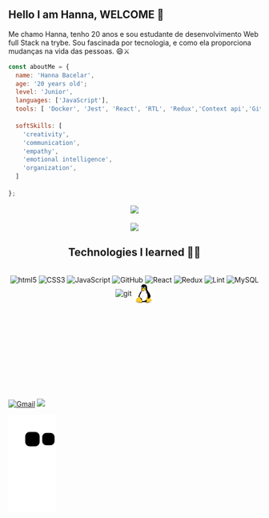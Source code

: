 
## Hello I am Hanna, WELCOME 👋 
 Me chamo Hanna, tenho 20 anos e sou estudante de desenvolvimento Web full Stack na trybe. Sou fascinada por  tecnologia, e como ela proporciona mudanças na vida das pessoas. 😄⚔️


```JavaScript
const aboutMe = {
  name: 'Hanna Bacelar',
  age: '20 years old';
  level: 'Junior',
  languages: ['JavaScript'],
  tools: [ 'Docker', 'Jest', 'React', 'RTL', 'Redux','Context api','Git', 'HTML 5', 'CSS 3',],
  
  softSkills: [
    'creativity',
    'communication',
    'empathy',
    'emotional intelligence',
    'organization',
  ]
  
};
```
<div align="center">
<a href="https://github.com/anuraghazra/github-readme-stats">
  <img align="center" width="500px" src="https://github-readme-stats.vercel.app/api?username=HannaBacelar&count_private=true&show_icons=true&theme=material-palenight" />
</a>
</br>
</br>
<a href="https://github.com/anuraghazra/github-readme-stats">
  <img align="center" width="500px" src="https://github-readme-stats.vercel.app/api/top-langs/?username=HannaBacelar&layout=compact&theme=material-palenight" />
</a>


  
## Technologies I learned 👨‍💻
<div style="display: inline-block"><br/>
<img alt="html5"src="https://img.shields.io/badge/HTML5-E34F26?style=for-the-badge&logo=html5&logoColor=white">
<img alt="CSS3"src="https://img.shields.io/badge/CSS3-1572B6?style=for-the-badge&logo=css3&logoColor=white">
<img alt="JavaScript"src="https://img.shields.io/badge/JavaScript-F7DF1E?style=for-the-badge&logo=javascript&logoColor=black">
<img alt="GitHub"src="https://img.shields.io/badge/GitHub-100000?style=for-the-badge&logo=github&logoColor=white">
<img alt="React"src="https://img.shields.io/badge/React-20232A?style=for-the-badge&logo=react&logoColor=61DAFB">
<img alt="Redux"src="https://img.shields.io/badge/Redux-593D88?style=for-the-badge&logo=redux&logoColor=white">
 <img alt="Lint"src="https://img.shields.io/badge/stylelint-000?style=for-the-badge&logo=stylelint&logoColor=white">
<img alt="MySQL"src="https://img.shields.io/badge/MySQL-00000F?style=for-the-badge&logo=mysql&logoColor=white">
  <img alt="git"src="https://img.shields.io/badge/GIT-E44C30?style=for-the-badge&logo=git&logoColor=white">
<img align="center" alt="linux" height="40" width="40" src="https://raw.githubusercontent.com/devicons/devicon/master/icons/linux/linux-original.svg">
    <img align="right" alt="" height="200" style="border-radius:50px;" src="https://o.remove.bg/downloa![Uploading Captura_de_tela_de_2022-05-18_22-52-53-removebg-preview (3).png…]()
ds/67980693-e171-43f1-87c8-fa88c92154a0/Captura_de_tela_de_2022-05-18_22-52-53-removebg-preview.png">
</div><br/>




</div>
  
  ##
 
<div> 
   <a href="mailto:haninhakalilla@gmail.com" target="_blank"><img src="https://img.shields.io/badge/Gmail-D14836?style=for-the-badge&logo=gmail&logoColor=white" alt="Gmail"></a>
  <a href="https://www.linkedin.com/in/hannabacelar/" target="_blank"><img src="https://img.shields.io/badge/-LinkedIn-%230077B5?style=for-the-badge&logo=linkedin&logoColor=white" target="_blank"></a> 
 
  ![Snake animation](https://github.com/rafaballerini/rafaballerini/blob/output/github-contribution-grid-snake.svg)
 
</div>
